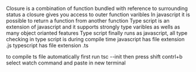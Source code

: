 Closure is a combination of function bundled with reference to surrounding status
a closure gives you access to outer function varibles
In javascript it is possible to return a function from another function
Type script is an extension of javascript and it supports strongly type varibles as wells as many object orianted features
Type script finally runs as javascript, all type checking in type script is during compile time
javascript has file extension .js typescript has file extension .ts

to compile ts file automatically first  run tsc --init
then press shift contrl+b
select watch command and paste in new terminal